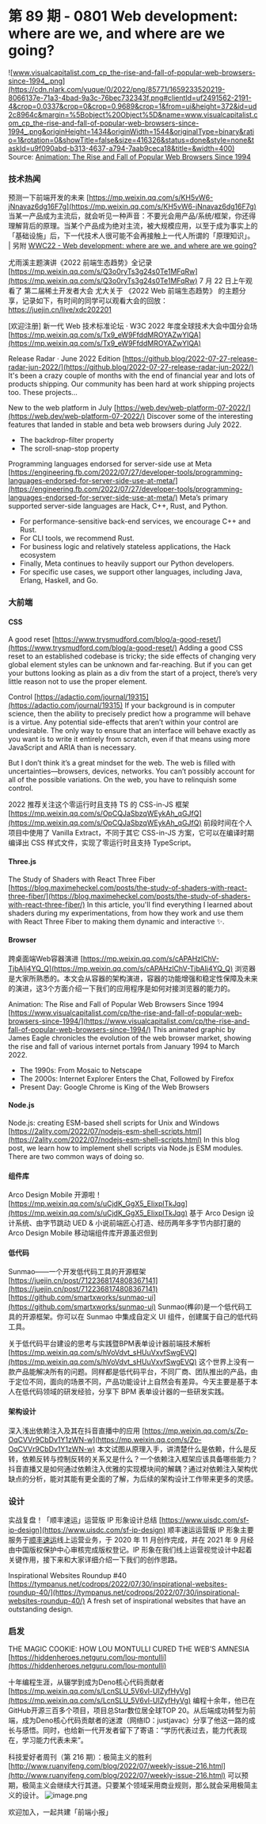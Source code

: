 # 第 89 期 - 0801 Web development: where are we, and where are we going?
![www.visualcapitalist.com_cp_the-rise-and-fall-of-popular-web-browsers-since-1994_.png](https://cdn.nlark.com/yuque/0/2022/png/85771/1659233520219-8066137e-71a3-4bad-9a3c-76bec732343f.png#clientId=uf2491562-2191-4&crop=0.0337&crop=0&crop=0.9689&crop=1&from=ui&height=372&id=ud2c8964c&margin=%5Bobject%20Object%5D&name=www.visualcapitalist.com_cp_the-rise-and-fall-of-popular-web-browsers-since-1994_.png&originHeight=1434&originWidth=1544&originalType=binary&ratio=1&rotation=0&showTitle=false&size=416326&status=done&style=none&taskId=u9f090abd-b313-4637-a794-7aab9ceca18&title=&width=400)
Source: [Animation: The Rise and Fall of Popular Web Browsers Since 1994](https://www.visualcapitalist.com/cp/the-rise-and-fall-of-popular-web-browsers-since-1994/)
### 技术热闻
预测一下前端开发的未来
[https://mp.weixin.qq.com/s/KH5vW6-jNnavaz6dg16F7g](https://mp.weixin.qq.com/s/KH5vW6-jNnavaz6dg16F7g)
当某一产品成为主流后，就会听见一种声音：不要光会用产品/系统/框架，你还得理解背后的原理。当某个产品成为绝对主流，被大规模应用，以至于成为事实上的「基础设施」后，下一代技术人很可能不会再接触上一代人所谓的「原理知识」。 | 另附 [WWC22 - Web development: where are we, and where are we going?](https://www.youtube.com/watch?v=hWjT_OOBdOc)

尤雨溪主题演讲《2022 前端生态趋势》全记录
[https://mp.weixin.qq.com/s/Q3o0ryTs3g24s0Te1MFqRw](https://mp.weixin.qq.com/s/Q3o0ryTs3g24s0Te1MFqRw)
7 月 22 日上午观看了 第二届稀土开发者大会 尤大关于 《2022 Web 前端生态趋势》 的主题分享，记录如下，有时间的同学可以观看大会的回放：https://juejin.cn/live/xdc202201

[欢迎注册] 新一代 Web 技术标准论坛 · W3C 2022 年度全球技术大会中国分会场
[https://mp.weixin.qq.com/s/Tx9_eW9FfddMROYAZwYlQA](https://mp.weixin.qq.com/s/Tx9_eW9FfddMROYAZwYlQA)

Release Radar · June 2022 Edition
[https://github.blog/2022-07-27-release-radar-jun-2022/](https://github.blog/2022-07-27-release-radar-jun-2022/)
It's been a crazy couple of months with the end of financial year and lots of products shipping. Our community has been hard at work shipping projects too. These projects…

New to the web platform in July
[https://web.dev/web-platform-07-2022/](https://web.dev/web-platform-07-2022/)
Discover some of the interesting features that landed in stable and beta web browsers during July 2022.

- The backdrop-filter property
- The scroll-snap-stop property

Programming languages endorsed for server-side use at Meta
[https://engineering.fb.com/2022/07/27/developer-tools/programming-languages-endorsed-for-server-side-use-at-meta/](https://engineering.fb.com/2022/07/27/developer-tools/programming-languages-endorsed-for-server-side-use-at-meta/)
Meta’s primary supported server-side languages are Hack, C++, Rust, and Python. 

- For performance-sensitive back-end services, we encourage C++ and Rust.
- For CLI tools, we recommend Rust.
- For business logic and relatively stateless applications, the Hack ecosystem
- Finally, Meta continues to heavily support our Python developers.
- For specific use cases, we support other languages, including Java, Erlang, Haskell, and Go. 

### 大前端
#### CSS
A good reset
[https://www.trysmudford.com/blog/a-good-reset/](https://www.trysmudford.com/blog/a-good-reset/)
Adding a good CSS reset to an established codebase is tricky; the side effects of changing very global element styles can be unknown and far-reaching. But if you can get your buttons looking as plain as a div from the start of a project, there’s very little reason not to use the proper element.

Control
[https://adactio.com/journal/19315](https://adactio.com/journal/19315)
If your background is in computer science, then the ability to precisely predict how a programme will behave is a virtue. Any potential side-effects that aren’t within your control are undesirable. The only way to ensure that an interface will behave exactly as you want is to write it entirely from scratch, even if that means using more JavaScript and ARIA than is necessary.

But I don’t think it’s a great mindset for the web. The web is filled with uncertainties—browsers, devices, networks. You can’t possibly account for all of the possible variations. On the web, you have to relinquish some control.

2022 推荐关注这个零运行时且支持 TS 的 CSS-in-JS 框架
[https://mp.weixin.qq.com/s/OpCQJaSbzqWEykAh_qGJfQ](https://mp.weixin.qq.com/s/OpCQJaSbzqWEykAh_qGJfQ)
前段时间在个人项目中使用了 Vanilla Extract，不同于其它 CSS-in-JS 方案，它可以在编译时期编译出 CSS 样式文件，实现了零运行时且支持 TypeScript。

#### Three.js
The Study of Shaders with React Three Fiber
[https://blog.maximeheckel.com/posts/the-study-of-shaders-with-react-three-fiber/](https://blog.maximeheckel.com/posts/the-study-of-shaders-with-react-three-fiber/)
In this article, you'll find everything I learned about shaders during my experimentations, from how they work and use them with React Three Fiber to making them dynamic and interactive ✨. 

#### Browser
跨桌面端Web容器演进
[https://mp.weixin.qq.com/s/cAPAHzlChV-TjbAIj4YQ_Q](https://mp.weixin.qq.com/s/cAPAHzlChV-TjbAIj4YQ_Q)
浏览器是大家所熟悉的。本文会从容器的架构演进，容器的功能增强和稳定性保障及未来的演进，这3个方面介绍一下我们的应用程序是如何对接浏览器的能力的。

Animation: The Rise and Fall of Popular Web Browsers Since 1994
[https://www.visualcapitalist.com/cp/the-rise-and-fall-of-popular-web-browsers-since-1994/](https://www.visualcapitalist.com/cp/the-rise-and-fall-of-popular-web-browsers-since-1994/)
This animated graphic by James Eagle chronicles the evolution of the web browser market, showing the rise and fall of various internet portals from January 1994 to March 2022.

- The 1990s: From Mosaic to Netscape
- The 2000s: Internet Explorer Enters the Chat, Followed by Firefox
- Present Day: Google Chrome is King of the Web Browsers

#### Node.js
Node.js: creating ESM-based shell scripts for Unix and Windows
[https://2ality.com/2022/07/nodejs-esm-shell-scripts.html](https://2ality.com/2022/07/nodejs-esm-shell-scripts.html)
In this blog post, we learn how to implement shell scripts via Node.js ESM modules. There are two common ways of doing so.

#### 组件库
Arco Design Mobile 开源啦！
[https://mp.weixin.qq.com/s/uCjdK_GgX5_ElixplTkJqg](https://mp.weixin.qq.com/s/uCjdK_GgX5_ElixplTkJqg)
基于 Arco Design 设计系统、由字节跳动 UED & 小说前端匠心打造、经历两年多字节内部打磨的 Arco Design Mobile 移动端组件库开源虽迟但到

#### 低代码
Sunmao——一个开发低代码工具的开源框架
[https://juejin.cn/post/7122368174808367141](https://juejin.cn/post/7122368174808367141)
[https://github.com/smartxworks/sunmao-ui](https://github.com/smartxworks/sunmao-ui)
Sunmao(榫卯)是一个低代码工具的开源框架。你可以在 Sunmao 中集成自定义 UI 组件，创建属于自己的低代码工具。

关于低代码平台建设的思考与实践暨BPM表单设计器前端技术解析
[https://mp.weixin.qq.com/s/hVoVdvt_sHUuVxvfSwgEVQ](https://mp.weixin.qq.com/s/hVoVdvt_sHUuVxvfSwgEVQ)
这个世界上没有一款产品能解决所有的问题。同样都是低代码平台，不同厂商、团队推出的产品，由于定位不同，面向的场景不同，产品功能设计上自然会有差异。今天主要是基于本人在低代码领域的研发经验，分享下 BPM 表单设计器的一些研发实践。

#### 架构设计
深入浅出依赖注入及其在抖音直播中的应用
[https://mp.weixin.qq.com/s/Zp-OqCVVr9CbDv1Y1zWN-w](https://mp.weixin.qq.com/s/Zp-OqCVVr9CbDv1Y1zWN-w)
本文试图从原理入手，讲清楚什么是依赖，什么是反转，依赖反转与控制反转的关系又是什么？一个依赖注入框架应该具备哪些能力？抖音直播又是如何通过依赖注入优雅的实现模块间的解耦？通过对依赖注入架构优缺点的分析，能对其能有更全面的了解，为后续的架构设计工作带来更多的灵感。

### 设计
实战复盘！「顺丰速运」运营版 IP 形象设计总结
[https://www.uisdc.com/sf-ip-design](https://www.uisdc.com/sf-ip-design)
顺丰速运运营版 IP 形象主要服务于[顺丰速运](https://www.uisdc.com/topic/%e9%a1%ba%e4%b8%b0%e9%80%9f%e8%bf%90)线上运营业务，于 2020 年 11 月创作完成，并在 2021 年 9 月经由中国版权保护中心审核完成版权登记。IP 形象在我们线上运营视觉设计中起着关键作用，接下来和大家详细介绍一下我们的创作思路。

Inspirational Websites Roundup #40
[https://tympanus.net/codrops/2022/07/30/inspirational-websites-roundup-40/](https://tympanus.net/codrops/2022/07/30/inspirational-websites-roundup-40/)
A fresh set of inspirational websites that have an outstanding design.

### 启发
THE MAGIC COOKIE: HOW LOU MONTULLI CURED THE WEB’S AMNESIA
[https://hiddenheroes.netguru.com/lou-montulli](https://hiddenheroes.netguru.com/lou-montulli)

十年编程生涯，从辍学到成为Deno核心代码贡献者
[https://mp.weixin.qq.com/s/LcnSLU_5V6vl-UIZyfHyVg](https://mp.weixin.qq.com/s/LcnSLU_5V6vl-UIZyfHyVg)
编程十余年，他已在GitHub开源三百多个项目，项目总Star数位居全球TOP 20。从后端成功转型为前端，成为Deno核心代码贡献者的迷渡（网络ID：justjavac）分享了他这一路的成长与感悟。同时，也给新一代开发者留下了寄语：“学历代表过去，能力代表现在，学习能力代表未来”。

科技爱好者周刊（第 216 期）：极简主义的胜利
[http://www.ruanyifeng.com/blog/2022/07/weekly-issue-216.html](http://www.ruanyifeng.com/blog/2022/07/weekly-issue-216.html)
可以预期，极简主义会继续大行其道。只要某个领域采用商业规则，那么就会采用极简主义的设计。
![image.png](https://cdn.nlark.com/yuque/0/2020/png/85771/1605930034828-7fc81343-651f-4a15-8465-eebe5a23cf61.png#crop=0&crop=0&crop=1&crop=1&height=31&id=C5Hpa&margin=%5Bobject%20Object%5D&name=image.png&originHeight=90&originWidth=2186&originalType=binary&ratio=1&rotation=0&showTitle=false&size=14325&status=done&style=none&title=&width=746)


欢迎加入，一起共建「前端小报」

